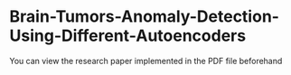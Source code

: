 # Brain-Tumors-Anomaly-Detection-Using-Different-Autoencoders
You can view the research paper implemented in the PDF file beforehand
